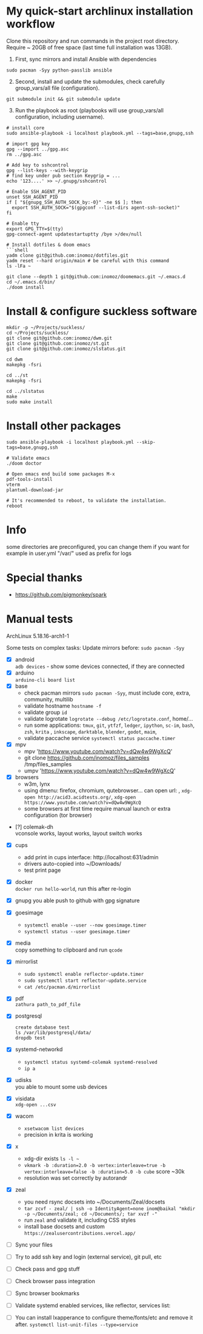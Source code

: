 # My quick-start archlinux installation workflow

Clone this repository and run commands in the project root directory.
Require ~ 20GB of free space (last time full installation was 13GB).

1. First, sync mirrors and install Ansible with dependencies

```shell
sudo pacman -Syy python-passlib ansible
```

2. Second, install and update the submodules, check carefully group_vars/all file (configuration).

```shell
git submodule init && git submodule update
```

3. Run the playbook as root (playbooks will use group_vars/all configuration, including username).

```shell
# install core
sudo ansible-playbook -i localhost playbook.yml --tags=base,gnupg,ssh

# import gpg key
gpg --import ../gpg.asc
rm ../gpg.asc

# Add key to sshcontrol
gpg --list-keys --with-keygrip
# find key under pub section Keygrip = ...
echo '123....' >> ~/.gnupg/sshcontrol

# Enable SSH_AGENT_PID
unset SSH_AGENT_PID
if [ "${gnupg_SSH_AUTH_SOCK_by:-0}" -ne $$ ]; then
  export SSH_AUTH_SOCK="$(gpgconf --list-dirs agent-ssh-socket)"
fi

# Enable tty
export GPG_TTY=$(tty)
gpg-connect-agent updatestartuptty /bye >/dev/null

# Install dotfiles & doom emacs
```shell
yadm clone git@github.com:inomoz/dotfiles.git
yadm reset --hard origin/main # be careful with this command
ls -lFa ~

git clone --depth 1 git@github.com:inomoz/doomemacs.git ~/.emacs.d
cd ~/.emacs.d/bin/
./doom install
```

# Install & configure suckless software
```shell
mkdir -p ~/Projects/suckless/
cd ~/Projects/suckless/
git clone git@github.com:inomoz/dwm.git
git clone git@github.com:inomoz/st.git
git clone git@github.com:inomoz/slstatus.git

cd dwm
makepkg -fsri

cd ../st
makepkg -fsri

cd ../slstatus
make
sudo make install
```

# Install other packages
```shell
sudo ansible-playbook -i localhost playbook.yml --skip-tags=base,gnupg,ssh

# Validate emacs
./doom doctor

# Open emacs end build some packages M-x
pdf-tools-install
vterm
plantuml-download-jar

# It's recommended to reboot, to validate the installation.
reboot
```

# Info

some directories are preconfigured, you can change them if you want
for example in user.yml "/var/" used as prefix for logs

# Special thanks

- https://github.com/pigmonkey/spark

# Manual tests

ArchLinux 5.18.16-arch1-1

Some tests on complex tasks:
  Update mirrors before: `sudo pacman -Syy`

- [x] android  
  `adb devices` - show some devices connected, if they are connected
- [x] arduino  
  `arduino-cli board list`
- [x] base  
  - check pacman mirrors `sudo pacman -Syy`, must include core, extra, community, multilib
  - validate hostname `hostname -f`
  - validate group `id`
  - validate logrotate `logrotate --debug /etc/logrotate.conf`, home/...
  - run some applications: `tmux`, `git`, `ytfzf`, `ledger`, `ipython`, `sc-im`,  `bash`, `zsh`,  `krita`
    , `inkscape`, `darktable`, `blender`, `godot`, `maim`,
  - validate paccache service `systemctl status paccache.timer`
- [x] mpv
  - mpv 'https://www.youtube.com/watch?v=dQw4w9WgXcQ'
  - git clone https://github.com/inomoz/files_samples /tmp/files_samples
  - umpv 'https://www.youtube.com/watch?v=dQw4w9WgXcQ'
- [x] browsers
  - w3m, lynx
  - using dmenu: firefox, chromium, qutebrowser... can open url:
    , `xdg-open http://acid3.acidtests.org/`, `xdg-open https://www.youtube.com/watch?v=dQw4w9WgXcQ`
  - some browsers at first time require manual launch or extra configuration (tor browser)
- [?] colemak-dh  
  vconsole works, layout works, layout switch works
- [x] cups  
  - add print in cups interface: http://localhost:631/admin
  - drivers auto-copied into ~/Downloads/
  - test print page
- [x] docker  
  `docker run hello-world`, run this after re-login
- [x] gnupg
  you able push to github with gpg signature
- [x] goesimage  
  - `systemctl enable --user --now goesimage.timer`
  - `systemctl status --user goesimage.timer`
- [x] media  
  copy something to clipboard and run `qcode`
- [x] mirrorlist  
  - `sudo systemctl enable reflector-update.timer`
  - `sudo systemctl start reflector-update.service`
  - `cat /etc/pacman.d/mirrorlist`
- [x] pdf  
  `zathura path_to_pdf_file`
- [x] postgresql  
  ```shell 
  create database test
  ls /var/lib/postgresql/data/
  dropdb test
  ```
- [x] systemd-networkd  
    - `systemctl status systemd-colemak systemd-resolved`
    - `ip a`
- [x] udisks  
  you able to mount some usb devices
- [x] visidata  
  `xdg-open ...csv`
- [x] wacom    
  - `xsetwacom list devices`
  - precision in krita is working 
- [x] x  
  - xdg-dir exists `ls -l ~`
  - `vkmark -b :duration=2.0 -b vertex:interleave=true -b vertex:interleave=false -b :duration=5.0 -b cube` score ~30k
  - resolution was set correctly by autorandr
- [x] zeal
  - you need rsync docsets into ~/Documents/Zeal/docsets 
  -  `tar zcvf - zeal/ | ssh -o IdentityAgent=none inom@baikal "mkdir -p ~/Documents/zeal; cd ~/Documents/; tar xvzf -"`
  - run `zeal` and validate it, including CSS styles
  - install base docsets and custom `https://zealusercontributions.vercel.app/`

- [ ] Sync your files
- [ ] Try to add ssh key and login (external service), git pull, etc
- [ ] Check pass and gpg stuff
- [ ] Check browser pass integration
- [ ] Sync browser bookmarks
- [ ] Validate systemd enabled services, like reflector, services list:  
- [ ] You can install lxapperance to configure theme/fonts/etc and remove it after.
`systemctl list-unit-files --type=service`
